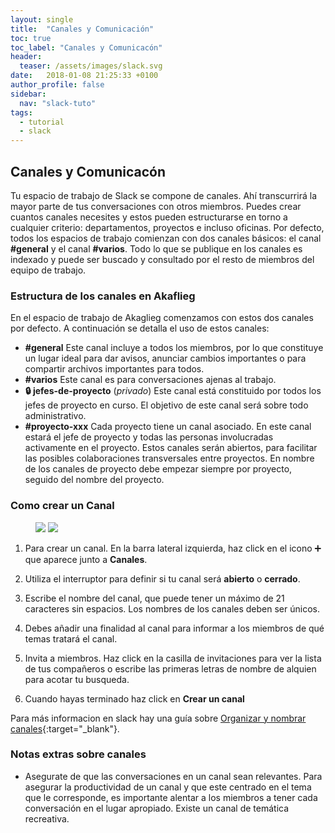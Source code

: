 ```yaml
---
layout: single
title:  "Canales y Comunicación"
toc: true
toc_label: "Canales y Comunicacón"
header:
  teaser: /assets/images/slack.svg
date:   2018-01-08 21:25:33 +0100
author_profile: false
sidebar: 
  nav: "slack-tuto"
tags:
  - tutorial
  - slack
---
```


## Canales y Comunicacón

Tu espacio de trabajo de Slack se compone de canales. Ahí transcurrirá la mayor parte de tus conversaciones con otros miembros. Puedes crear cuantos canales necesites y estos pueden estructurarse en torno a cualquier criterio: departamentos, proyectos e incluso oficinas. Por defecto, todos los espacios de trabajo comienzan con dos canales básicos: el canal **#general** y el canal __#varios__. Todo lo que se publique en los canales es indexado y puede ser buscado y consultado por el resto de miembros del equipo de trabajo.

### Estructura de los canales en Akaflieg

En el espacio de trabajo de Akaglieg comenzamos con estos dos canales por defecto. A continuación se detalla el uso de estos canales:

- __#general__ Este canal incluye a todos los miembros, por lo que constituye un lugar ideal para dar avisos, anunciar cambios importantes o para compartir archivos importantes para todos.
- __#varios__ Este canal es para conversaciones ajenas al trabajo.
- __:lock: jefes-de-proyecto__ (_privado_) Este canal está constituido por todos los jefes de proyecto en curso. El objetivo de este canal será sobre todo administrativo. 
- __#proyecto-xxx__ Cada proyecto tiene un canal asociado. En este canal estará el jefe de proyecto y todas las personas involucradas activamente en el proyecto. Estos canales serán abiertos, para facilitar las posibles colaboraciones transversales entre proyectos. En nombre de los canales de proyecto debe empezar siempre por proyecto, seguido del nombre del proyecto.


### Como crear un Canal


<figure style="width: 800px" class="half">
  <a href="{{ "/assets/images/boton-crear-canal.png" | absolute_url }}"><img src="{{ "/assets/images/boton-crear-canal.png" | absolute_url }}"></a>
    <a href="{{ "/assets/images/crear-canal.png" | absolute_url }}"><img src="{{ "/assets/images/crear-canal.png" | absolute_url }}"></a>
</figure> 

1. Para crear un canal. En la barra lateral izquierda, haz click en el icono :heavy_plus_sign: que aparece junto a __Canales__.

1. Utiliza el interruptor para definir si tu canal será __abierto__ o __cerrado__.

1. Escribe el nombre del canal, que puede tener un máximo de 21 caracteres sin espacios. Los nombres de los canales deben ser únicos.

1. Debes añadir una finalidad al canal para informar a los miembros de qué temas tratará el canal.

1. Invita a miembros. Haz click en la casilla de invitaciones para ver la lista de tus compañeros o escribe las primeras letras de nombre de alquien para acotar tu busqueda.

1. Cuando hayas terminado haz click en __Crear un canal__

Para más informacion en slack hay una guía sobre [Organizar y nombrar canales]{:target="_blank"}.

### Notas extras sobre canales


- Asegurate de que las conversaciones en un canal sean relevantes. Para asegurar la productividad de un canal y que este centrado en el tema que le corresponde, es importante alentar a los miembros a tener cada conversación en el lugar apropiado. Existe un canal de temática recreativa.

[Organizar y nombrar canales]: https://get.slack.help/hc/es/articles/217626408
